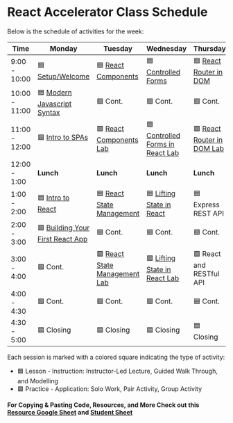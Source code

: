 # React Accelerator Class Schedule

Below is the schedule of activities for the week:

| Time          | Monday                                                              | Tuesday                                                       | Wednesday                                                            | Thursday                                              | Friday                             |
| ------------- | ------------------------------------------------------------------- | ------------------------------------------------------------- | -------------------------------------------------------------------- | ----------------------------------------------------- | ---------------------------------- |
| 9:00 - 10:00  | 🟦 [Setup/Welcome][0-setup-welcome]                                 | 🟦 [React Components][5-react-components]                     | 🟦 [Controlled Forms][9-controlled-forms-in-react]                   | 🟦 [React Router in DOM][13-react-router-dom]         | 🟦 Backend Deployment              |
| 10:00 - 11:00 | 🟦 [Modern Javascript Syntax][1-modern-javascript-syntax-lab]       | 🟦 Cont.                                                      | 🟦 Cont.                                                             | 🟦 Cont.                                              | 🟦 Front End Deployment            |
| 11:00 - 12:00 | 🟦 [Intro to SPAs][2-intro-to-spas]                                 | 🟩 [React Components Lab][6-react-components-lab]             | 🟩 [Controlled Forms in React Lab][10-controlled-forms-in-react-lab] | 🟩 [React Router in DOM Lab][14-react-router-dom-lab] | 🟩 Deployment of Application       |
| 12:00 - 1:00  | **Lunch**                                                           | **Lunch**                                                     | **Lunch**                                                            | **Lunch**                                             | **Lunch**                          |
| 1:00 - 2:00   | 🟦 [Intro to React](3-intro-to-react)                               | 🟦 [React State Management][7-react-state-management]         | 🟦 [Lifting State in React][11-lifting-state-in-react]               | 🟦 Express REST API                                   | 🟩 Cont. Deployment of Application |
| 2:00 - 3:00   | 🟩 [Building Your First React App][4-building-your-first-react-app] | 🟦 Cont.                                                      | 🟦 Cont.                                                             | 🟦 Cont.                                              | 🟦 Present Your App                |
| 3:00 - 4:00   | 🟩 Cont.                                                            | 🟩 [React State Management Lab][8-react-state-management-lab] | 🟩 [Lifting State in React Lab][12-lifting-state-in-react-lab]       | 🟩 React and RESTful API                              | 🟦 Present Your App Cont.          |
| 4:00 - 4:30   | 🟩 Cont.                                                            | 🟩 Cont.                                                      | 🟩 Cont.                                                             | 🟦 Cont.                                              | 🟩 Summary/Close                   |
| 4:30 - 5:00   | 🟦 Closing                                                          | 🟦 Closing                                                    | 🟦 Closing                                                           | 🟦 Closing                                            | 🟦 Closing                         |

Each session is marked with a colored square indicating the type of activity:

- 🟦 Lesson - Instruction: Instructor-Led Lecture, Guided Walk Through, and Modelling
- 🟩 Practice - Application: Solo Work, Pair Activity, Group Activity

**For Copying & Pasting Code, Resources, and More Check out
this [Resource Google Sheet](https://docs.google.com/spreadsheets/d/1jW_km5c00F_msx1rUbYBOjJHe1WhJTiINVb5HbdVjZg/edit?usp=sharing) and [Student Sheet](https://docs.google.com/spreadsheets/d/1475cQgfgwpQ_8ehXpOWAubsLjRobj1hq7uj6itbJyYo/edit?usp=sharing)**

[0-setup-welcome]: ../lessons/0-setup-welcome/readme.md
[1-modern-javascript-syntax-lab]: ../lessons/1-modern-javascript-syntax-lab/README.md
[2-intro-to-spas]: ../lessons/2-intro-to-spas/README.md
[3-intro-to-react]: ../lessons/3-intro-to-react/README.md
[4-building-your-first-react-app]: ../lessons/4-building-your-first-react-app/README.md
[5-react-components]: ../lessons/5-react-components/README.md
[6-react-components-lab]: ../lessons/6-react-components-lab/README.md
[7-react-state-management]: ../lessons/7-react-state-management/README.md
[8-react-state-management-lab]: ../lessons/8-react-state-management-lab/README.md
[9-controlled-forms-in-react]: ../lessons/9-controlled-forms-in-react/README.md
[10-controlled-forms-in-react-lab]: ../lessons/10-controlled-forms-in-react-lab/README.md
[11-lifting-state-in-react]: ../lessons/11-lifting-state-in-react/README.md
[12-lifting-state-in-react-lab]: ../lessons/12-lifting-state-in-react-lab/README.md
[13-react-router-dom]: ../lessons/13-react-router-dom/README.md
[14-react-router-dom-lab]: ../lessons/14-react-router-dom-lab/README.md
